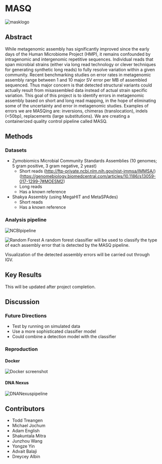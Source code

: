# MASQ
![masklogo](https://github.com/NCBI-Codeathons/Meta_QC/blob/master/figures/mask_log.jpg)

## Abstract
While metagenomic assembly has significantly improved since the early days of the Human Microbiome Project (HMP), it remains confounded by intragenomic and intergenomic repetitive sequences. Individual reads that span microbial strains (either via long read technology or clever techniques for generating synthetic long reads) to fully resolve variation within a given community. Recent benchmarking studies on error rates in metagenomic assembly range between 1 and 10 major SV error per MB of assembled sequenced. Thus major concern is that detected structural variants could actually result from misassembled data instead of actual strain specific variation. This goal of this project is to identify errors in metagenomic assembly based on short and long read mapping, in the hope of eliminating some of the uncertainty and error in metagenomic studies. Examples of errors we are MASQing are: inversions, chimeras (translocation), indels (<50bp), replacements (large substitutions). We are creating a containerized quality control pipeline called MASQ.


## Methods
### Datasets
+ Zymobiomics Microbial Community Standards Assemblies (10 genomes; 5 gram positive, 3 gram negative, 2 yeast)
  + Short reads 
  (http://ftp-private.ncbi.nlm.nih.gov/nist-immsa/IMMSA/)
  (https://genomebiology.biomedcentral.com/articles/10.1186/s13059-017-1299-7#MOESM2)
  + Long reads 
  + Has a known reference
+ Shakya Assembly (using MegaHIT and MetaSPAdes)
  + Short reads
  + Has a known reference

### Analysis pipeline
![NCBIpipeline](https://github.com/NCBI-Codeathons/Meta_QC/blob/master/figures/NCBI_pipeline%20(1).png)

![Random Forest](https://github.com/NCBI-Codeathons/Meta_QC/blob/master/figures/NCBI_hackathon.jpg)
A random forest classifier will be used to classify the type of each assembly error that is detected by the MASQ pipeline. 

Visualization of the detected assembly errors will be carried out through IGV.
## Key Results
This will be updated after project completion.


## Discussion 

### Future Directions
+ Test by running on simulated data
+ Use a more sophisticated classifier model
+ Could combine a detection model with the classifier

### Reproduction
#### Docker
![Docker screenshot](https://github.com/NCBI-Codeathons/Meta_QC/blob/master/figures/docker_ncbi.png)

#### DNA Nexus
![DNANexuspipeline](https://github.com/NCBI-Codeathons/Meta_QC/blob/master/figures/image.png)

## Contributors
+ Todd Treangen 
+ Michael Jochum
+ Adam English
+ Shakuntala Mitra
+ Junzhou Wang
+ Yongze Yin
+ Advait Balaji
+ Dreycey Albin
